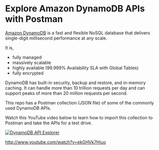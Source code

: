 # Explore Amazon DynamoDB APIs with Postman

[Amazon DynamoDB](https://aws.amazon.com/dynamodb/) is a fast and flexible NoSQL database that delivers single-digit millisecond performance at any scale. 

It is,
* fully managed
* massively scalable
* highly available (99.999% Availability SLA with Global Tables)
* fully encrypted

DynamoDB has built-in security, backup and restore, and in-memory caching. It can handle more than 10 trillion requests per day and can support peaks of more than 20 million requests per second.

This repo has a Postman collection (JSON file) of some of the commonly used DynamoDB APIs.

Watch this YouTube video below to learn how to import this collection to Postman and take the APIs for a test drive.

[![DynamoDB API Explorer](http://img.youtube.com/vi/ekGHVk7Hiuo/0.jpg)](http://www.youtube.com/watch?v=ekGHVk7Hiuo "DynamoDB API Explorer")

http://www.youtube.com/watch?v=ekGHVk7Hiuo
